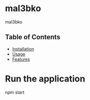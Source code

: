 # mal3bko
mal3bko

## Table of Contents

- [Installation](#installation)
- [Usage](#usage)
- [Features](#features)


# Run the application
npm start
